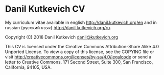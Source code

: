 # Danil Kutkevich CV

My curriculum vitae available in english <http://danil.kutkevich.org/en>
and in russian (русский язык) <http://danil.kutkevich.org/ru>.

Copyright (C) 2018 Danil Kutkevich <danil@kutkevich.org>

This CV is licensed under the Creative Commons Attribution-Share
Alike 4.0 Unported License. To view a copy of this license, see the
COPYING file or visit <http://creativecommons.org/licenses/by-sa/4.0/legalcode>
or send a letter to Creative Commons, 171 Second Street, Suite 300,
San Francisco, California, 94105, USA.
